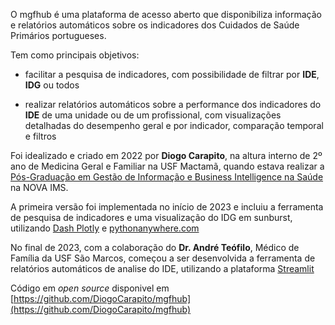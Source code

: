 O mgfhub é uma plataforma de acesso aberto que disponibiliza informação e relatórios automáticos sobre os indicadores dos Cuidados de Saúde Primários portugueses.

Tem como principais objetivos:

- facilitar a pesquisa de indicadores, com possibilidade de filtrar por **IDE**, **IDG** ou todos

- realizar relatórios automáticos sobre a performance dos indicadores do **IDE** de uma unidade ou de um profissional, com visualizações detalhadas do desempenho geral e por indicador, comparação temporal e filtros

Foi idealizado e criado em 2022 por **Diogo Carapito**, na altura interno de 2º ano de Medicina Geral e Familiar na USF Mactamã, quando estava realizar a [Pós-Graduação em Gestão de Informação e Business Intelligence na Saúde](https://www.novaims.unl.pt/pt/ensino/cursos/pos-graduacoes-e-mestrados/pos-graduacao-em-gestao-de-informacao-e-business-intelligence-na-saude/) na NOVA IMS.

A primeira versão foi implementada no início de 2023 e incluiu a ferramenta de pesquisa de indicadores e uma visualização do IDG em sunburst, utilizando [Dash Plotly](https://dash.plotly.com/) e [pythonanywhere.com](https://www.pythonanywhere.com/)

No final de 2023, com a colaboração do **Dr. André Teófilo**, Médico de Família da USF São Marcos, começou a ser desenvolvida a ferramenta de relatórios automáticos de analise do IDE, utilizando a plataforma [Streamlit](https://streamlit.io/)

Código em *open source* disponivel em [https://github.com/DiogoCarapito/mgfhub](https://github.com/DiogoCarapito/mgfhub)
